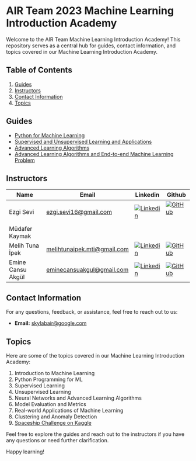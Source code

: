 # AIR Team 2023 Machine Learning Introduction Academy

Welcome to the AIR Team Machine Learning Introduction Academy! This repository serves as a central hub for guides, contact information, and topics covered in our Machine Learning Introduction Academy.

## Table of Contents

1. [Guides](#guides)
2. [Instructors](#instructors)
3. [Contact Information](#contact-information)
4. [Topics](#topics)

## Guides

- [Python for Machine Learning]()
- [Supervised and Unsupervised Learning and Applications](https://github.com/skylab-kulubu/AIR_Academy/tree/main/Week%202)
- [Advanced Learning Algorithms]()
- [Advanced Learning Algorithms and End-to-end Machine Learning Problem](https://github.com/skylab-kulubu/AIR_Academy/tree/main/Week%204)

## Instructors

| Name               | Email                     | Linkedin                 | Github                  |
| ------------------ | ------------------------- | -------------------------|-------------------------|
| Ezgi Sevi           | ezgi.sevi16@gmail.com | [![Linkedin](https://img.shields.io/badge/LinkedIn-0077B5?style=for-the-badge&logo=linkedin&logoColor=whit)](https://www.linkedin.com/in/ezgi-sevi/) | [![GitHub](https://badges.aleen42.com/src/github.svg)](https://github.com/ecisev16) |
| Müdafer Kaymak        |  | | |
| Melih Tuna İpek    | melihtunaipek.mti@gmail.com| [![Linkedin](https://img.shields.io/badge/LinkedIn-0077B5?style=for-the-badge&logo=linkedin&logoColor=whit)](https://www.linkedin.com/in/melih-tuna-ipek/) | [![GitHub](https://badges.aleen42.com/src/github.svg)](https://github.com/MulahTeni)|
| Emine Cansu Akgül | eminecansuakgul@gmail.com| [![Linkedin](https://img.shields.io/badge/LinkedIn-0077B5?style=for-the-badge&logo=linkedin&logoColor=whit)](https://www.linkedin.com/in/emine-cansu-akgul/) | [![GitHub](https://badges.aleen42.com/src/github.svg)](https://github.com/xcansuxakgul)|

## Contact Information

For any questions, feedback, or assistance, feel free to reach out to us:

- **Email:** skylabair@google.com

## Topics

Here are some of the topics covered in our Machine Learning Introduction Academy:

1. Introduction to Machine Learning
2. Python Programming for ML
3. Supervised Learning
4. Unsupervised Learning
5. Neural Networks and Advanced Learning Algorithms
6. Model Evaluation and Metrics
7. Real-world Applications of Machine Learning
8. Clustering and Anomaly Detection
9. [Spaceship Challenge on Kaggle](https://www.kaggle.com/competitions/spaceship-titanic)

Feel free to explore the guides and reach out to the instructors if you have any questions or need further clarification.

Happy learning!
